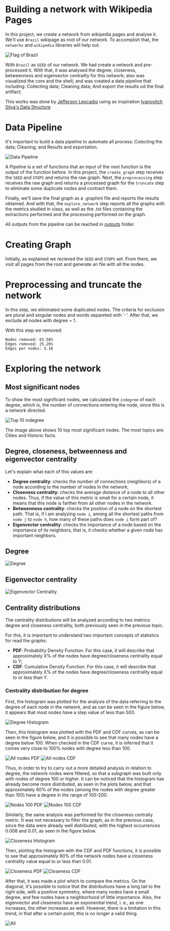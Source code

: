 # Building a network with Wikipedia Pages

In this project, we create a network from wikipedia pages and analyse it. We'll use `Brazil` wikipage as root of our network. To accomplish that, the `networkx` and `wikipedia` libraries will help out.

![Flag of Brazil](images\Flag_of_Brazil.svg)

With `Brazil` as `SEED` of our network. We had create a network and pre-processed it. With that, it was analysed the degree, closeness, betweenness and eigenvector centrality for this network; also was visualized the core and the shell; and was created a data pipeline that including: Collecting data; Cleaning data; And export the results od the final artifact;

This works was done by [Jefferson Leocadio](https://github.com/jsleocadio) using as inspiration [Ivanovitch Silva's Data Structure](https://github.com/ivanovitchm/datastructure)

# Data Pipeline

It's important to build a data pipeline to automate all process: Colecting the data; Cleaning; and Results and exportation.

![Data Pipeline](images\pipeline.png)

A Pipeline is a set of functions that an input of the next function is the output of the function before. In this project, the `create_graph` step receives the `SEED` and `STOPS` and returns the raw graph. Next, the `preprocessing` step receives the raw graph and returns a processed graph for the `truncate` step to eliminate some duplicate nodes and contract them. 

Finally, we'll save the final graph as a .graphml file and reports the results obtained. And with that, the `explore_network` step reports all the graphs with the metrics studied in class, as well as the .txt files containing the extractions performed and the processing performed on the graph.

All outputs from the pipeline can be reached in [outputs]() folder.

# Creating Graph

Initially, as explained we recieved the `SEED` and `STOPS` set. From there, we visit all pages from the root and generate an file with all the nodes.

# Preprocessing and truncate the network

In this step, we eliminated some duplicated nodes. The criteria for exclusion are plural and singular nodes and words separeted with '-'. After that, we exclude all nodes with degree = 1.

With this step we removed:

```
Nodes removed: 63.58%
Edges removed: 25.26%
Edges per nodes: 5.16
```

# Exploring the network

## Most significant nodes

To show the most significant nodes, we calculated the `indegree` of each degree, which is, the number of connections entering the node, since this is a network directed.

![Top 10 indegree](images\top_10_indegree.png)

The image above shows 10 top most significant nodes. The most topics are: Cities and Historic facts.

## Degree, closeness, betweenness and eigenvector centrality

Let's explain what each of this values are:

* **Degree centrality**: checks the number of connections (neighbors) of a node according to the number of nodes in the network;
* **Closeness centrality**: checks the average distance of a node to all other nodes. Thus, if the value of this metric is small for a certain node, it means that this node is farther from all other nodes in the network.
* **Betweenness centrality**: checks the position of a node on the shortest path. That is, if I am analyzing `node i`, among all the shortest paths from `node j` to `node h`, how many of these paths does `node i` form part of?
* **Eigenvector centrality**: checks the importance of a node based on the importance of its neighbors, that is, it checks whether a given node has important neighbors.

## Degree

![Degree](images\Degree.png)


## Eigenvector centrality

![Eigenvector Centrality](images\Eigenvector_centrality.png)

## Centrality distributions
The centrality distributions will be analyzed according to two metrics: degree and closeness centrality, both previously seen in the previous topic.

For this, it is important to understand two important concepts of statistics for read the graphs:

* **PDF**: Probability Density Function. For this case, it will describe that approximately X% of the nodes have degree/closeness centrality equal to Y;
* **CDF**: Cumulative Density Function. For this case, it will describe that approximately X% of the nodes have degree/closeness centrality equal to or less than Y.
### Centrality distribution for degree

First, the histogram was plotted for the analysis of the data referring to the degree of each node in the network, and as can be seen in the figure below, it appears that most nodes have a step value of less than 500.

![Degree Histogram](images\degree_all_hist.png)

Then, this histogram was plotted with the PDF and CDF curves, as can be seen in the figure below, and it is possible to see that many nodes have a degree below 100. When checked in the CDF curve, it is inferred that it comes very close to 100% nodes with degree less than 100.

![All nodes PDF](images\probability_density_function_all_nodes.png)
![All nodes CDF](images\cumulative_density_function_all_nodes.png)

Thus, in order to try to carry out a more detailed analysis in relation to degree, the network nodes were filtered, so that a subgraph was built only with nodes of degree 100 or higher. It can be noticed that the histogram has already become more distributed, as seen in the plots below, and that approximately 60% of the nodes (among the nodes with degree greater than 100) have a degree in the range of 100-200.

![Nodes 100 PDF](images\probability_density_function_nodes_100.png)
![Nodes 100 CDF](images\cumulative_density_function_nodes_100.png)

Similarly, the same analysis was performed for the closeness centraliy metric. It was not necessary to filter the graph, as in the previous case, since the data were already well distributed, with the highest occurrences 0.008 and 0.01, as seen in the figure below.

![Closeness Histogram](images\closeness_all_hist.png)

Then, plotting the histogram with the CDF and PDF functions, it is possible to see that approximately 90% of the network nodes have a closeness centrality value equal to or less than 0.01.

![Closeness PDF](images\probability_density_function_closeness.png)
![Closeness CDF](images\cumulative_density_function_closeness.png)

After that, it was made a plot which to compare the metrics. On the diagonal, it's possible to notice that the distributions have a long tail to the right side, with a positive symmetry, where many nodes have a small degree, and few nodes have a neighborhood of little importance. Also, the eigenvector and closeness have an exponential trend, i. e., as one increases, the other increases as well. However, there is a limitation in this trend, in that after a certain point, this is no longer a valid thing.

![All](images\all.png)